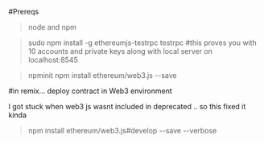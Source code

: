 #Prereqs
> node and npm

> sudo npm install -g ethereumjs-testrpc
>testrpc
    #this proves you with 10 accounts and private keys along with local server on localhost:8545

>npminit
>npm install ethereum/web3.js --save

#in remix...
deploy contract in Web3 environment


I got stuck when web3 js wasnt included in deprecated .. so this fixed it kinda
>npm install ethereum/web3.js#develop --save --verbose
